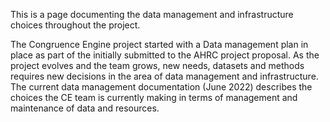 This is a page documenting the data management and infrastructure choices throughout the project. 

The Congruence Engine project started with a Data management plan in place as part of the initially submitted to the AHRC project proposal.
As the project evolves and the team grows, new needs, datasets and methods requires new decisions in the area of data management and infrastructure. 
The current data management documentation (June 2022) describes the choices the CE team is currently making in terms of management and maintenance of data and resources.
